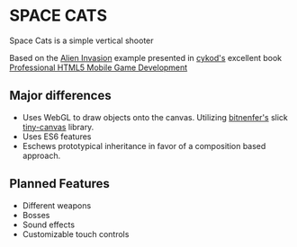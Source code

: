 # SPACE CATS

Space Cats is a simple vertical shooter

Based on the [Alien Invasion](https://github.com/cykod/AlienInvasion) example presented in [cykod's](https://github.com/cykod) excellent book [Professional HTML5 Mobile Game Development](http://www.wrox.com/WileyCDA/WroxTitle/Professional-HTML5-Mobile-Game-Development.productCd-1118301323.html)

## Major differences
* Uses WebGL to draw objects onto the canvas. Utilizing [bitnenfer's](https://github.com/bitnenfer) slick [tiny-canvas](https://github.com/bitnenfer/tiny-canvas) library.
* Uses ES6 features
* Eschews prototypical inheritance in favor of a composition based approach.

## Planned Features
* Different weapons
* Bosses
* Sound effects
* Customizable touch controls